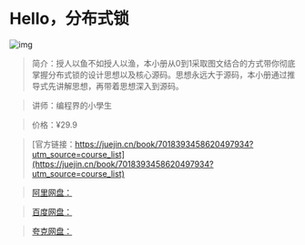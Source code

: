 # Hello，分布式锁

![img](../../assets/787d6b57288649269e82520d6ea5a63e~tplv-k3u1fbpfcp-no-mark:280:280:200:280.png)

> 简介：授人以鱼不如授人以渔，本小册从0到1采取图文结合的方式带你彻底掌握分布式锁的设计思想以及核心源码。思想永远大于源码，本小册通过推导式先讲解思想，再带着思想深入到源码。

> 讲师：编程界的小學生

> 价格：¥29.9

> [官方链接：https://juejin.cn/book/7018393458620497934?utm_source=course_list](https://juejin.cn/book/7018393458620497934?utm_source=course_list)

> [阿里网盘：]()

> [百度网盘：]()

> [夸克网盘：]()
